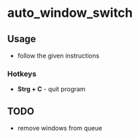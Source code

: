 # auto_window_switch

## Usage

* follow the given instructions

### Hotkeys

* **Strg + C** - quit program 

## TODO

* remove windows from queue
